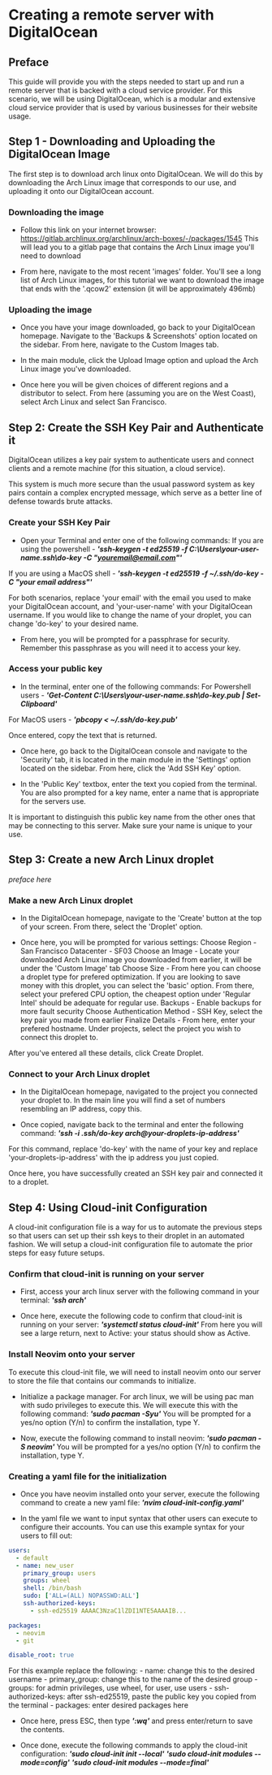 # Creating a remote server with DigitalOcean

## Preface
This guide will provide you with the steps needed to start up and run a remote server that is backed with a cloud service provider. For this scenario, we will be using DigitalOcean, which is a modular and extensive cloud service provider that is used by various businesses for their website usage.

## Step 1 - Downloading and Uploading the DigitalOcean Image

The first step is to download arch linux onto DigitalOcean. We will do this by downloading the Arch Linux image that corresponds to our use, and uploading it onto our DigitalOcean account.

### Downloading the image
- Follow this link on your internet browser: https://gitlab.archlinux.org/archlinux/arch-boxes/-/packages/1545
This will lead you to a gitlab page that contains the Arch Linux image you'll need to download

- From here, navigate to the most recent 'images' folder. You'll see a long list of Arch Linux images, for this tutorial we want to download the image that ends with the 
'.qcow2' extension (it will be approximately 496mb)

### Uploading the image
- Once you have your image downloaded, go back to your DigitalOcean homepage. Navigate to the 'Backups & Screenshots' option located on the sidebar. From here, navigate to the Custom Images tab.

- In the main module, click the Upload Image option and upload the Arch Linux image you've downloaded.

- Once here you will be given choices of different regions and a distributor to select. From here (assuming you are on the West Coast), select Arch Linux and select San Francisco.

## Step 2: Create the SSH Key Pair and Authenticate it
DigitalOcean utilizes a key pair system to authenticate users and connect clients and a remote machine (for this situation, a cloud service). 

This system is much more secure than the usual password system as key pairs contain a complex encrypted message, which serve as a better line of defense towards brute attacks.

### Create your SSH Key Pair
- Open your Terminal and enter one of the following commands:
If you are using the powershell -
***'ssh-keygen -t ed25519 -f C:\Users\your-user-name\.ssh\do-key -C "youremail@email.com"'***

If you are using a MacOS shell -
***'ssh-keygen -t ed25519 -f ~/.ssh/do-key -C "your email address"'***

For both scenarios, replace 'your email' with the email you used to make your DigitalOcean account, and 'your-user-name' with your DigitalOcean username. If you would like to change the name of your droplet, you can change 'do-key' to your desired name. 

- From here, you will be prompted for a passphrase for security. Remember this passphrase as you will need it to access your key.

### Access your public key
- In the terminal, enter one of the following commands:
For Powershell users -
***'Get-Content C:\Users\your-user-name\.ssh\do-key.pub | Set-Clipboard'***

For MacOS users -
***'pbcopy < ~/.ssh/do-key.pub'***

Once entered, copy the text that is returned.

- Once here, go back to the DigitalOcean console and navigate to the 'Security' tab, it is located in the main module in the 'Settings' option located on the sidebar. From here, click the 'Add SSH Key' option.

- In the 'Public Key' textbox, enter the text you copied from the terminal. You are also prompted for a key name, enter a name that is appropriate for the servers use. 

It is important to distinguish this public key name from the other ones that may be connecting to this server. Make sure your name is unique to your use. 

## Step 3: Create a new Arch Linux droplet
*preface here*

### Make a new Arch Linux droplet
- In the DigitalOcean homepage, navigate to the 'Create' button at the top of your screen. From there, select the 'Droplet' option. 

- Once here, you will be prompted for various settings:
Choose Region - San Francisco
Datacenter - SF03
Choose an Image - Locate your downloaded Arch Linux image you downloaded from earlier, it will be under the 'Custom Image' tab
Choose Size - From here you can choose a droplet type for prefered optimization. If you are looking to save money with this droplet, you can select the 'basic' option. From there, select your prefered CPU option, the cheapest option under 'Regular Intel' should be adequate for regular use. 
Backups - Enable backups for more fault security
Choose Authentication Method - SSH Key, select the key pair you made from earlier
Finalize Details - From here, enter your prefered hostname. Under projects, select the project you wish to connect this droplet to.

After you've entered all these details, click Create Droplet.

### Connect to your Arch Linux droplet
- In the DigitalOcean homepage, navigated to the project you connected your droplet to. In the main line you will find a set of numbers resembling an IP address, copy this.

- Once copied, navigate back to the terminal and enter the following command:
***'ssh -i .ssh/do-key arch@your-droplets-ip-address'***

For this command, replace 'do-key' with the name of your key and replace 'your-droplets-ip-address' with the ip address you just copied. 

Once here, you have successfully created an SSH key pair and connected it to a droplet. 

## Step 4: Using Cloud-init Configuration
A cloud-init configuration file is a way for us to automate the previous steps so that users can set up their ssh keys to their droplet in an automated fashion.
We will setup a cloud-init configuration file to automate the prior steps for easy future setups.

### Confirm that cloud-init is running on your server
- First, access your arch linux server with the following command in your terminal: 
***'ssh arch'***

- Once here, execute the following code to confirm that cloud-init is running on your server:
***'systemctl status cloud-init'***
From here you will see a large return, next to Active: your status should show as Active.

### Install Neovim onto your server
To execute this cloud-init file, we will need to install neovim onto our server to store the file that contains our commands to initialize.

- Initialize a package manager. For arch linux, we will be using pac man with sudo privileges to execute this. We will execute this with the following command:
***'sudo pacman -Syu'***
You will be prompted for a yes/no option (Y/n) to confirm the installation, type Y.
 
- Now, execute the following command to install neovim:
***'sudo pacman -S neovim'***
You will be prompted for a yes/no option (Y/n) to confirm the installation, type Y.

### Creating a yaml file for the initialization
- Once you have neovim installed onto your server, execute the following command to create a new yaml file:
***'nvim cloud-init-config.yaml'***

- In the yaml file we want to input syntax that other users can execute to configure their accounts. You can use this example syntax for your users to fill out:

```yaml
users:
  - default
  - name: new_user 
    primary_group: users
    groups: wheel
    shell: /bin/bash
    sudo: ['ALL=(ALL) NOPASSWD:ALL']
    ssh-authorized-keys:
      - ssh-ed25519 AAAAC3NzaC1lZDI1NTE5AAAAIB... 

packages:
  - neovim
  - git 

disable_root: true
```
For this example replace the following:
    - name: change this to the desired username
    - primary_group: change this to the name of the desired group
    - groups: for admin privileges, use wheel, for user, use users
    - ssh-authorized-keys: after ssh-ed25519, paste the public key you copied from the terminal
    - packages: enter desired packages here 

- Once here, press ESC, then type ***':wq'*** and press enter/return to save the contents. 

- Once done, execute the following commands to apply the cloud-init configuration:
***'sudo cloud-init init --local'***
***'sudo cloud-init modules --mode=config'***
***'sudo cloud-init modules --mode=final'***







